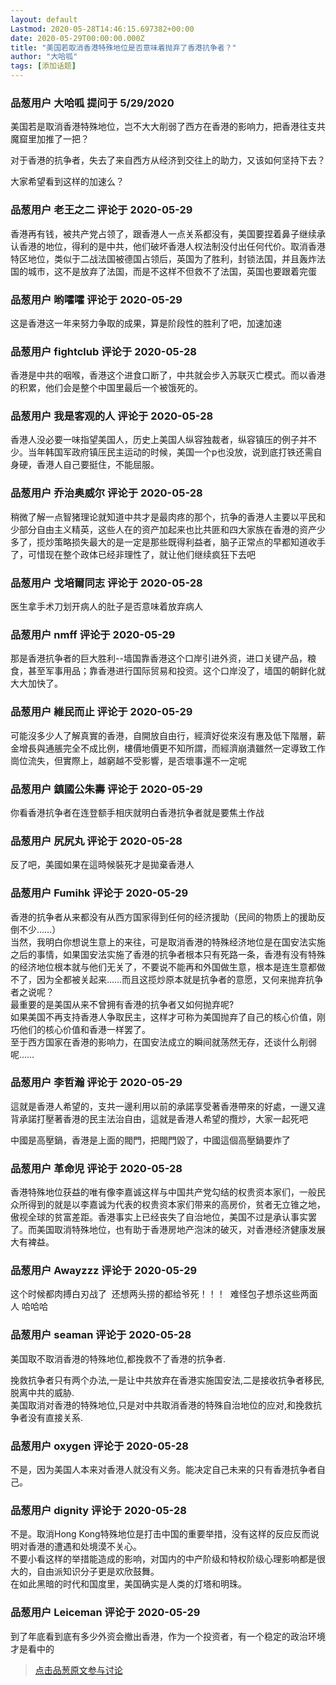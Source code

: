 ```yaml
---
layout: default
Lastmod: 2020-05-28T14:46:15.697382+00:00
date: 2020-05-29T00:00:00.000Z
title: "美国若取消香港特殊地位是否意味着抛弃了香港抗争者？"
author: "大哈呱"
tags: [添加话题]
---
```



### 品葱用户 **大哈呱** 提问于 5/29/2020
    
美国若是取消香港特殊地位，岂不大大削弱了西方在香港的影响力，把香港往支共魔窟里加推了一把？  
  
对于香港的抗争者，失去了来自西方从经济到交往上的助力，又该如何坚持下去？  
  
大家希望看到这样的加速么？
    
                

### 品葱用户 **老王之二** 评论于 2020-05-29
        
香港再有钱，被共产党占领了，跟香港人一点关系都没有，美国要捏着鼻子继续承认香港的地位，得利的是中共，他们破坏香港人权法制没付出任何代价。取消香港特区地位，类似于二战法国被德国占领后，英国为了胜利，封锁法国，并且轰炸法国的城市，这不是放弃了法国，而是不这样不但救不了法国，英国也要跟着完蛋
        
                

### 品葱用户 **哟嚯嚯** 评论于 2020-05-29
        
这是香港这一年来努力争取的成果，算是阶段性的胜利了吧，加速加速
        
                

### 品葱用户 **fightclub** 评论于 2020-05-28
        
香港是中共的咽喉，香港这个进食口断了，中共就会步入苏联灭亡模式。而以香港的积累，他们会是整个中国里最后一个被饿死的。
        
                

### 品葱用户 **我是客观的人** 评论于 2020-05-28
        
香港人没必要一味指望美国人，历史上美国人纵容独裁者，纵容镇压的例子并不少。当年韩国军政府镇压民主运动的时候，美国一个p也没放，说到底打铁还需自身硬，香港人自己要挺住，不能屈服。
        
                

### 品葱用户 **乔治奥威尔** 评论于 2020-05-28
        
稍微了解一点智猪理论就知道中共才是最肉疼的那个，抗争的香港人主要以平民和少部分自由主义精英，这些人在的资产加起来也比共匪和四大家族在香港的资产少多了，揽炒策略损失最大的是一定是那些既得利益者，脑子正常点的早都知道收手了，可惜现在整个政体已经非理性了，就让他们继续疯狂下去吧
        
                

### 品葱用户 **戈培爾同志** 评论于 2020-05-28
        
医生拿手术刀划开病人的肚子是否意味着放弃病人
        
                

### 品葱用户 **nmff** 评论于 2020-05-29
        
那是香港抗争者的巨大胜利--墙国靠香港这个口岸引进外资，进口关键产品，粮食，甚至军事用品；靠香港进行国际贸易和投资。这个口岸没了，墙国的朝鲜化就大大加快了。
        
                

### 品葱用户 **維民而止** 评论于 2020-05-29
        
可能沒多少人了解真實的香港，自開放自由行，經濟好從來沒有惠及低下階層，薪金增長與通脹完全不成比例，樓價地價更不知所謂，而經濟崩潰雖然一定導致工作崗位流失，但實際上，越窮越不受影響，是否壞事還不一定呢
        
                

### 品葱用户 **鎮國公朱壽** 评论于 2020-05-29
        
你看香港抗争者在连登额手相庆就明白香港抗争者就是要焦土作战
        
                

### 品葱用户 **尻尻丸** 评论于 2020-05-28
        
反了吧，美國如果在這時候裝死才是拋棄香港人
        
                

### 品葱用户 **Fumihk** 评论于 2020-05-29
        
香港的抗争者从来都没有从西方国家得到任何的经济援助（民间的物质上的援助反倒不少……）  
当然，我明白你想说生意上的来往，可是取消香港的特殊经济地位是在国安法实施之后的事情，如果国安法实施了香港的抗争者根本只有死路一条，香港有没有特殊的经济地位根本就与他们无关了，不要说不能再和外国做生意，根本是连生意都做不了，因为全都被关起来……而且这揽炒原本就是抗争者的意愿，又何来抛弃抗争者之说呢？  
最重要的是美国从来不曾拥有香港的抗争者又如何抛弃呢?  
如果美国不再支持香港人争取民主，这样才可称为美国抛弃了自己的核心价值，刚巧他们的核心价值和香港一样罢了。  
至于西方国家在香港的影响力，在国安法成立的瞬间就荡然无存，还谈什么削弱呢……
        
                

### 品葱用户 **李哲瀚** 评论于 2020-05-29
        
這就是香港人希望的，支共一邊利用以前的承諾享受著香港帶來的好處，一邊又違背承諾打壓著香港的民主法治自由，這就是香港人希望的攬炒，大家一起死吧  
  
中國是高壓鍋，香港是上面的閥門，把閥門毀了，中國這個高壓鍋要炸了
        
                

### 品葱用户 **革命児** 评论于 2020-05-28
        
香港特殊地位获益的唯有像李嘉诚这样与中国共产党勾结的权贵资本家们，一般民众所得到的就是以李嘉诚为代表的权贵资本家们带来的高房价，贫者无立锥之地，傲视全球的贫富差距。香港事实上已经丧失了自治地位，美国不过是承认事实罢了。而美国取消特殊地位，也有助于香港房地产泡沫的破灭，对香港经济健康发展大有裨益。
        
                

### 品葱用户 **Awayzzz** 评论于 2020-05-29
        
这个时候都肉搏白刃战了  还想两头捞的都给爷死！！！  难怪包子想杀这些两面人 哈哈哈
        
                

### 品葱用户 **seaman** 评论于 2020-05-28
        
美国取不取消香港的特殊地位,都挽救不了香港的抗争者.  
  
挽救抗争者只有两个办法,一是让中共放弃在香港实施国安法,二是接收抗争者移民,脱离中共的威胁.  
美国取消对香港的特殊地位,只是对中共取消香港的特殊自治地位的应对,和挽救抗争者没有直接关系.
        
                

### 品葱用户 **oxygen** 评论于 2020-05-28
        
不是，因为美国人本来对香港人就没有义务。能决定自己未来的只有香港抗争者自己。
        
                

### 品葱用户 **dignity** 评论于 2020-05-28
        
不是。取消Hong Kong特殊地位是打击中国的重要举措，没有这样的反应反而说明对香港的遭遇和处境漠不关心。  
不要小看这样的举措能造成的影响，对国内的中产阶级和特权阶级心理影响都是很大的，自由派知识分子更是欢欣鼓舞。  
在如此黑暗的时代和国度里，美国确实是人类的灯塔和明珠。
        
                

### 品葱用户 **Leiceman** 评论于 2020-05-29
        
到了年底看到底有多少外资会撤出香港，作为一个投资者，有一个稳定的政治环境才是看中的
        
                





> [点击品葱原文参与讨论](https://pincong.rocks/question/26218)


